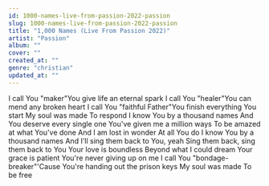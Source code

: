 ```yaml
---
id: 1000-names-live-from-passion-2022-passion
slug: 1000-names-live-from-passion-2022-passion
title: "1,000 Names (Live From Passion 2022)"
artist: "Passion"
album: ""
cover: ""
created_at: ""
genre: "christian"
updated_at: ""
---
```


I call You "maker"You give life an eternal spark
I call You "healer"You can mend any broken heart
I call You "faithful Father"You finish everything You start
My soul was made
To respond
I know You by a thousand names
And You deserve every single one
You've given me a million ways
To be amazed at what You've done
And I am lost in wonder
At all You do
I know You by a thousand names
And I'll sing them back to You, yeah
Sing them back, sing them back to You
Your love is boundless
Beyond what I could dream
Your grace is patient
You'rе never giving up on me
I call You "bondagе-breaker"'Cause You're handing out the prison keys
My soul was made
To be free